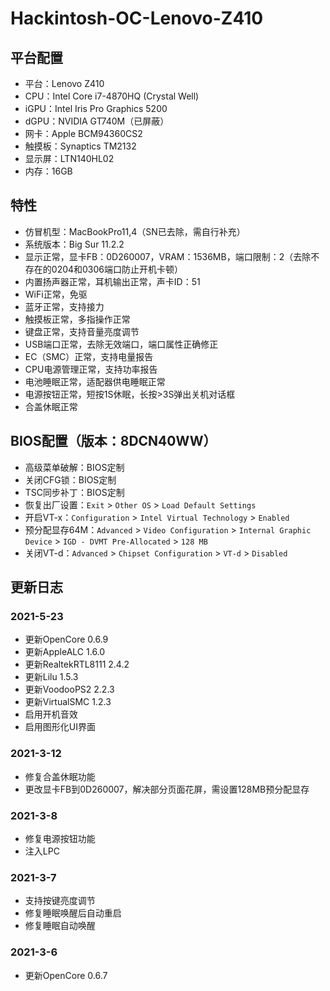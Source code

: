 # Hackintosh-OC-Lenovo-Z410

## 平台配置

* 平台：Lenovo Z410
* CPU：Intel Core i7-4870HQ (Crystal Well)
* iGPU：Intel Iris Pro Graphics 5200
* dGPU：NVIDIA GT740M（已屏蔽）
* 网卡：Apple BCM94360CS2
* 触摸板：Synaptics TM2132
* 显示屏：LTN140HL02
* 内存：16GB

## 特性

* 仿冒机型：MacBookPro11,4（SN已去除，需自行补充）
* 系统版本：Big Sur 11.2.2
* 显示正常，显卡FB：0D260007，VRAM：1536MB，端口限制：2（去除不存在的0204和0306端口防止开机卡顿）
* 内置扬声器正常，耳机输出正常，声卡ID：51
* WiFi正常，免驱
* 蓝牙正常，支持接力
* 触摸板正常，多指操作正常
* 键盘正常，支持音量亮度调节
* USB端口正常，去除无效端口，端口属性正确修正
* EC（SMC）正常，支持电量报告
* CPU电源管理正常，支持功率报告
* 电池睡眠正常，适配器供电睡眠正常
* 电源按钮正常，短按1S休眠，长按>3S弹出关机对话框
* 合盖休眠正常

## BIOS配置（版本：8DCN40WW）

* 高级菜单破解：BIOS定制
* 关闭CFG锁：BIOS定制
* TSC同步补丁：BIOS定制
* 恢复出厂设置：`Exit` > `Other OS` > `Load Default Settings`
* 开启VT-x：`Configuration` > `Intel Virtual Technology` > `Enabled`
* 预分配显存64M：`Advanced` > `Video Configuration` > `Internal Graphic Device` > `IGD - DVMT Pre-Allocated` > `128 MB`
* 关闭VT-d：`Advanced` > `Chipset Configuration` > `VT-d` > `Disabled`

## 更新日志

### 2021-5-23

* 更新OpenCore 0.6.9
* 更新AppleALC 1.6.0
* 更新RealtekRTL8111 2.4.2
* 更新Lilu 1.5.3
* 更新VoodooPS2 2.2.3
* 更新VirtualSMC 1.2.3
* 启用开机音效
* 启用图形化UI界面

### 2021-3-12

* 修复合盖休眠功能
* 更改显卡FB到0D260007，解决部分页面花屏，需设置128MB预分配显存

### 2021-3-8

* 修复电源按钮功能
* 注入LPC

### 2021-3-7

* 支持按键亮度调节
* 修复睡眠唤醒后自动重启
* 修复睡眠自动唤醒

### 2021-3-6

* 更新OpenCore 0.6.7
